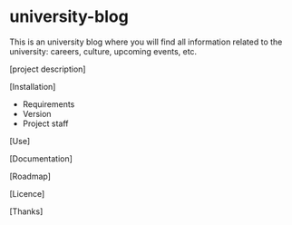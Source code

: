 # university-blog
This is an university blog where you will find all information related to the university: careers, culture, upcoming events, etc.

[project description]

[Installation]
- Requirements
- Version
- Project staff

[Use]

[Documentation]

[Roadmap]

[Licence]

[Thanks]
